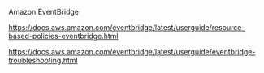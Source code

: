 Amazon EventBridge

https://docs.aws.amazon.com/eventbridge/latest/userguide/resource-based-policies-eventbridge.html

https://docs.aws.amazon.com/eventbridge/latest/userguide/eventbridge-troubleshooting.html